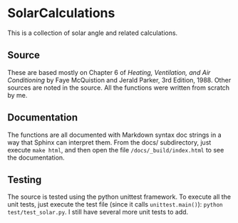 # SolarCalculations
This is a collection of solar angle and related calculations.

## Source
These are based mostly on Chapter 6 of _Heating, Ventilation, and Air Conditioning_ by Faye McQuistion and Jerald Parker, 3rd Edition, 1988.  Other sources are noted in the source.  All the functions were written from scratch by me.

## Documentation
The functions are all documented with Markdown syntax doc strings in a way that Sphinx can interpret them.  From the docs/ subdirectory, just execute `make html`, and then open the file `/docs/_build/index.html` to see the documentation.

## Testing
The source is tested using the python unittest framework.  To execute all the unit tests, just execute the test file (since it calls `unittest.main()`): `python test/test_solar.py`.  I still have several more unit tests to add.
